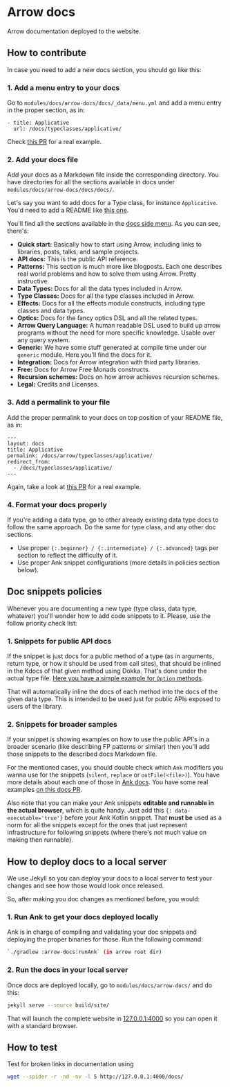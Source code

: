# Arrow docs

Arrow documentation deployed to the website.

## How to contribute

In case you need to add a new docs section, you should go like this:

### 1. Add a menu entry to your docs

Go to `modules/docs/arrow-docs/docs/_data/menu.yml` and add a menu entry in the proper section, as in:

```
- title: Applicative
  url: /docs/typeclasses/applicative/
```
   
Check [this PR](https://github.com/arrow-kt/arrow/pull/1134/files) for a real example.

### 2. Add your docs file

Add your docs as a Markdown file inside the corresponding directory. You have directories for all the sections 
available in docs under `modules/docs/arrow-docs/docs/docs/`.

Let's say you want to add docs for a Type class, for instance `Applicative`. You'd need to add a README like [this one](https://github.com/arrow-kt/arrow/blob/master/modules/docs/arrow-docs/docs/docs/arrow/typeclasses/applicative/README.md).

You'll find all the sections available in the [docs side menu](https://arrow-kt.io/docs/). As you can see, there's:
* **Quick start:** Basically how to start using Arrow, including links to libraries, posts, talks, and sample projects.
* **API docs:** This is the public API reference.
* **Patterns:** This section is much more like blogposts. Each one describes real world problems and how to solve them using Arrow. Pretty instructive.
* **Data Types:** Docs for all the data types included in Arrow.
* **Type Classes:** Docs for all the type classes included in Arrow.
* **Effects:** Docs for all the effects module constructs, including type classes and data types.
* **Optics:** Docs for the fancy optics DSL and all the related types.
* **Arrow Query Language:** A human readable DSL used to build up arrow programs without the need for more specific knowledge. Usable over any query system.
* **Generic:** We have some stuff generated at compile time under our `generic` module. Here you'll find the docs for it.
* **Integration:** Docs for Arrow integration with third party libraries.
* **Free:** Docs for Arrow Free Monads constructs.
* **Recursion schemes:** Docs on how arrow achieves recursion schemes.
* **Legal:** Credits and Licenses.

### 3. Add a permalink to your file

Add the proper permalink to your docs on top position of your README file, as in:

```
---
layout: docs
title: Applicative
permalink: /docs/arrow/typeclasses/applicative/
redirect_from:
  - /docs/typeclasses/applicative/
---
``` 
   
Again, take a look at [this PR](https://github.com/arrow-kt/arrow/pull/1134/files) for a real example.

### 4. Format your docs properly

If you're adding a data type, go to other already existing data type docs to follow the same approach. 
Do the same for type class, and any other doc sections. 
  * Use proper `{:.beginner} / {:.intermediate} / {:.advanced}` tags per section to reflect the difficulty of it.
  * Use proper Ank snippet configurations (more details in policies section below).

## Doc snippets policies

Whenever you are documenting a new type (type class, data type, whatever) you'll wonder how to add code snippets to it. Please, 
use the follow priority check list:

### 1. Snippets for public API docs

If the snippet is just docs for a public method of a type (as in arguments, return type, or how it should be used from call sites), that should be inlined in the Kdocs of that given method using Dokka. That's done under the actual type file. [Here you have a simple example for `Option` methods](https://github.com/arrow-kt/arrow/blob/11a65faa9eed23182994778fa0ce218b69bfc4ba/modules/core/arrow-core/src/main/kotlin/arrow/core/Option.kt#L14).

That will automatically inline the docs of each method into the docs of the given data type. This is intended to be used just for public APIs exposed to users of the library.

### 2. Snippets for broader samples

If your snippet is showing examples on how to use the public API's in a broader scenario (like describing FP patterns or similar) then you'll add those snippets to the described docs Markdown file.

For the mentioned cases, you should double check which `Ank` modifiers you wanna use for the snippets (`silent`, `replace` or `outFile(<file>)`). You have more details about each one of those in [Ank docs](../../ank/README.md). You have some real examples [on this docs PR](https://github.com/arrow-kt/arrow/pull/1134/files).

Also note that you can make your Ank snippets **editable and runnable in the actual browser**, which is quite handy. Just add this `{: data-executable='true'}` before your Ank Kotlin snippet. That **must be** used as a norm for all the snippets except for the ones that just represent infrastructure for following snippets (where there's not much value on making then runnable).

## How to deploy docs to a local server

We use Jekyll so you can deploy your docs to a local server to test your changes and see how those would look once released.

So, after making you doc changes as mentioned before, you would:

### 1. Run Ank to get your docs deployed locally

Ank is in charge of compiling and validating your doc snippets and deploying the proper binaries for those. Run the following command:

```bash
`./gradlew :arrow-docs:runAnk` (in arrow root dir)   
```

### 2. Run the docs in your local server

Once docs are deployed locally, go to `modules/docs/arrow-docs/` and do this:
```bash
jekyll serve --source build/site/
```

That will launch the complete website in [127.0.0.1:4000](https://127.0.0.1:4000) so you can open it with a standard browser.

## How to test

Test for broken links in documentation using

```sh
wget --spider -r -nd -nv -l 5 http://127.0.0.1:4000/docs/
```
